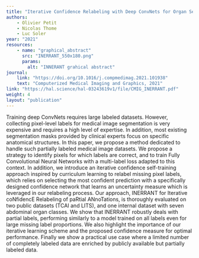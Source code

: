 ```yaml
---
title: "Iterative Confidence Relabeling with Deep ConvNets for Organ Segmentation with Partial Labels"
authors:
    - Olivier Petit
    - Nicolas Thome
    - Luc Soler
year: "2021"
resources:
    - name: "graphical_abstract"
      src: "INERRANT_550x180.png"
      params:
        alt: "INNERANT grahical abstract"      
journal:
    link: "https://doi.org/10.1016/j.compmedimag.2021.101938"
    text: "Computerized Medical Imaging and Graphics, 2021"
link: "https://hal.science/hal-03243619v1/file/CMIG_INERRANT.pdf"
weight: 4
layout: "publication"
---
```


Training deep ConvNets requires large labeled datasets. However, collecting pixel-level labels for medical image segmentation is very expensive and requires a high level of expertise. In addition, most existing segmentation masks provided by clinical experts focus on specific anatomical structures. In this paper, we propose a method dedicated to handle such partially labeled medical image datasets. We propose a strategy to identify pixels for which labels are correct, and to train Fully Convolutional Neural Networks with a multi-label loss adapted to this context. In addition, we introduce an iterative confidence self-training approach inspired by curriculum learning to relabel missing pixel labels, which relies on selecting the most confident prediction with a specifically designed confidence network that learns an uncertainty measure which is leveraged in our relabeling process. Our approach, INERRANT for Iterative coNfidencE Relabeling of paRtial ANnoTations, is thoroughly evaluated on two public datasets (TCAI and LITS), and one internal dataset with seven abdominal organ classes. We show that INERRANT robustly deals with partial labels, performing similarly to a model trained on all labels even for large missing label proportions. We also highlight the importance of our iterative learning scheme and the proposed confidence measure for optimal performance. Finally we show a practical use case where a limited number of completely labeled data are enriched by publicly available but partially labeled data.